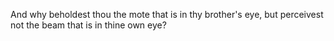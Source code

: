 And why beholdest thou the mote that is in thy brother's eye, but perceivest not the beam that is in thine own eye?
